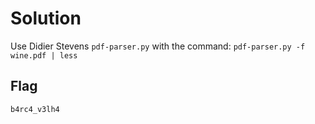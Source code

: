 Solution
========

Use Didier Stevens `pdf-parser.py` with the command:
`pdf-parser.py -f wine.pdf | less`


Flag
----

`b4rc4_v3lh4`
